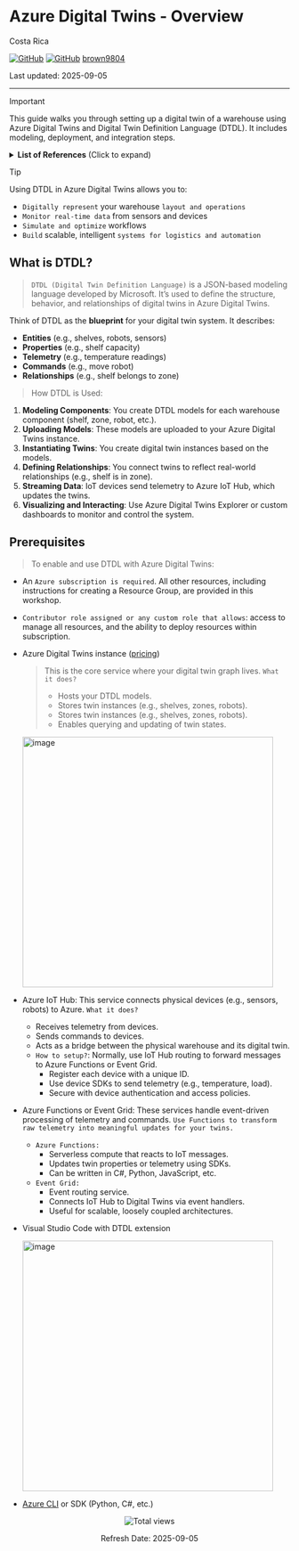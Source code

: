 # Azure Digital Twins - Overview 

Costa Rica

[![GitHub](https://badgen.net/badge/icon/github?icon=github&label)](https://github.com)
[![GitHub](https://img.shields.io/badge/--181717?logo=github&logoColor=ffffff)](https://github.com/)
[brown9804](https://github.com/brown9804)

Last updated: 2025-09-05

----------

> [!IMPORTANT]
> This guide walks you through setting up a digital twin of a warehouse using Azure Digital Twins and Digital Twin Definition Language (DTDL). It includes modeling, deployment, and integration steps.

<details>
<summary><b>List of References</b> (Click to expand)</summary>

- [What is Azure Digital Twins?](https://learn.microsoft.com/en-us/azure/digital-twins/overview)
- [Learn about twin models and how to define them in Azure Digital Twins](https://learn.microsoft.com/en-us/azure/digital-twins/concepts-models)
- [Azure Digital Twins pricing](https://azure.microsoft.com/en-us/pricing/details/digital-twins/)

</details>

> [!TIP]
> Using DTDL in Azure Digital Twins allows you to:
> - `Digitally represent` your warehouse `layout and operations`
> - `Monitor real-time data` from sensors and devices
> - `Simulate and optimize` workflows
> - `Build` scalable, intelligent `systems for logistics and automation`

## What is DTDL?

> `DTDL (Digital Twin Definition Language)` is a JSON-based modeling language developed by Microsoft. It’s used to define the structure, behavior, and relationships of digital twins in Azure Digital Twins.

Think of DTDL as the **blueprint** for your digital twin system. It describes:
- **Entities** (e.g., shelves, robots, sensors)
- **Properties** (e.g., shelf capacity)
- **Telemetry** (e.g., temperature readings)
- **Commands** (e.g., move robot)
- **Relationships** (e.g., shelf belongs to zone)

> How DTDL is Used: 

1. **Modeling Components**: You create DTDL models for each warehouse component (shelf, zone, robot, etc.).
2. **Uploading Models**: These models are uploaded to your Azure Digital Twins instance.
3. **Instantiating Twins**: You create digital twin instances based on the models.
4. **Defining Relationships**: You connect twins to reflect real-world relationships (e.g., shelf is in zone).
5. **Streaming Data**: IoT devices send telemetry to Azure IoT Hub, which updates the twins.
6. **Visualizing and Interacting**: Use Azure Digital Twins Explorer or custom dashboards to monitor and control the system.


## Prerequisites

> To enable and use DTDL with Azure Digital Twins:

- An `Azure subscription is required`. All other resources, including instructions for creating a Resource Group, are provided in this workshop.
- `Contributor role assigned or any custom role that allows`: access to manage all resources, and the ability to deploy resources within subscription.
- Azure Digital Twins instance ([pricing](https://azure.microsoft.com/en-us/pricing/details/digital-twins/))

  > This is the core service where your digital twin graph lives. `What it does?`
  > - Hosts your DTDL models.
  > - Stores twin instances (e.g., shelves, zones, robots).
  > - Stores twin instances (e.g., shelves, zones, robots).
  > - Enables querying and updating of twin states.

  <img width="450" alt="image" src="https://github.com/user-attachments/assets/20fb97a3-cae6-43a9-ba2b-2160654276c7" />

- Azure IoT Hub: This service connects physical devices (e.g., sensors, robots) to Azure. `What it does?`
  - Receives telemetry from devices.
  - Sends commands to devices.
  - Acts as a bridge between the physical warehouse and its digital twin.
  - `How to setup?`: Normally, use IoT Hub routing to forward messages to Azure Functions or Event Grid.
    - Register each device with a unique ID.
    - Use device SDKs to send telemetry (e.g., temperature, load).
    - Secure with device authentication and access policies.
- Azure Functions or Event Grid: These services handle event-driven processing of telemetry and commands. `Use Functions to transform raw telemetry into meaningful updates for your twins.`
  - `Azure Functions:`
    - Serverless compute that reacts to IoT messages.
    - Updates twin properties or telemetry using SDKs.
    - Can be written in C#, Python, JavaScript, etc.
  - `Event Grid:`
    - Event routing service.
    - Connects IoT Hub to Digital Twins via event handlers.
    - Useful for scalable, loosely coupled architectures.
- Visual Studio Code with DTDL extension

    <img width="450" alt="image" src="https://github.com/user-attachments/assets/441ee1b2-af8e-44f8-b6d6-884ca6aea899" />

- [Azure CLI](https://learn.microsoft.com/en-us/cli/azure/install-azure-cli?view=azure-cli-latest) or SDK (Python, C#, etc.)

<!-- START BADGE -->
<div align="center">
  <img src="https://img.shields.io/badge/Total%20views-1443-limegreen" alt="Total views">
  <p>Refresh Date: 2025-09-05</p>
</div>
<!-- END BADGE -->
